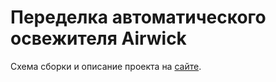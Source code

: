 # Переделка автоматического освежителя Airwick
Схема сборки и описание проекта на [сайте](https://projectalt.ru/load/proekty_na_arduino_i_esp8266/arduino/peredelka_avtomaticheskogo_osvezhitelja_airwick/13-1-0-31).
